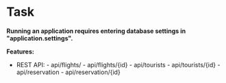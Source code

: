 # Task

**Running an application requires entering database settings in "application.settings".** 

**Features:**
 - REST API: 
            - api/flights/
            - api/flights/{id}
            - api/tourists
            - api/tourists/{id}
            - api/reservation
            - api/reservation/{id}
      


